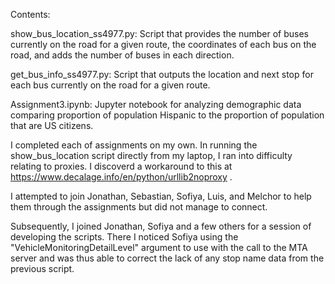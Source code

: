 Contents:

show_bus_location_ss4977.py: Script that provides the number of buses currently on the road for a given route, the coordinates of each bus on the road, and adds the number of buses in each direction.

get_bus_info_ss4977.py: Script that outputs the location and next stop for each bus currently on the road for a given route.

Assignment3.ipynb: Jupyter notebook for analyzing demographic data comparing proportion of population Hispanic to the proportion of population that are US citizens.

I completed each of assignments on my own. In running the show_bus_location script directly from my laptop, I ran into difficulty relating to proxies. I discoverd a workaround to this at https://www.decalage.info/en/python/urllib2noproxy .

I attempted to join Jonathan, Sebastian, Sofiya, Luis, and Melchor to help them through the assignments but did not manage to connect.

Subsequently, I joined Jonathan, Sofiya and a few others for a session of developing the scripts. There I noticed Sofiya using the "VehicleMonitoringDetailLevel" argument to use with the call to the MTA server and was thus able to correct the lack of any stop name data from the previous script.
